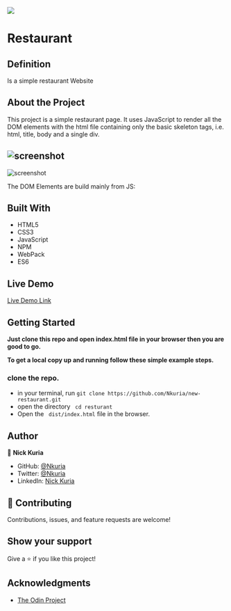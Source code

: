 ![](https://img.shields.io/badge/Microverse-blueviolet)

# Restaurant

## Definition

Is a simple restaurant Website

## About the Project

This project is a simple restaurant page. It uses JavaScript to render all the DOM elements with the html file containing only the basic skeleton tags, i.e. html, title, body and a single div.

![screenshot]('./src/assets/images/capture1.png')
-
![screenshot]('./src/assets/images/capture2.png')

The DOM Elements are build mainly from JS:


## Built With

- HTML5
- CSS3
- JavaScript
- NPM
- WebPack
- ES6

## Live Demo

[Live Demo Link]('https://nkuria.github.io/resturant/')


## Getting Started

**Just clone this repo and open index.html file in your browser then you are good to go.**


**To get a local copy up and running follow these simple example steps.**

### clone the repo.
- in your terminal,  run
``` git clone https://github.com/Nkuria/new-restaurant.git ```
- open the directory
``` cd resturant```
- Open the ``` dist/index.html``` file in the browser.



## Author

👤 **Nick Kuria**

- GitHub: [@Nkuria](https://github.com/Nkuria)
- Twitter: [@Nkuria](https://twitter.com/Nkuria3)
- LinkedIn: [Nick Kuria](https://www.linkedin.com/in/nick-kuria-a148931a9/)

## 🤝 Contributing

Contributions, issues, and feature requests are welcome!

## Show your support

Give a ⭐️ if you like this project!

## Acknowledgments

-  [The Odin Project](https://www.theodinproject.com/)
